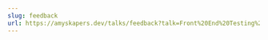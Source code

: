 ```yaml
---
slug: feedback
url: https://amyskapers.dev/talks/feedback?talk=Front%20End%20Testing%20with%20GitHub%20Actions&event=NDC%20London%202024
---
```

